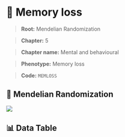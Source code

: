 # 🧪 Memory loss

> **Root:** Mendelian Randomization

> **Chapter:** 5  

> **Chapter name:** Mental and behavioural

> **Phenotype:** Memory loss  

> **Code:** `MEMLOSS`

## 🧬 Mendelian Randomization  

<img src="/MR/Figures/Forward/MEMLOSS.png"/>

## 📊 Data Table

<CsvTableMRF src="/MR/Data/Forward/MEMLOSS.csv"/>
